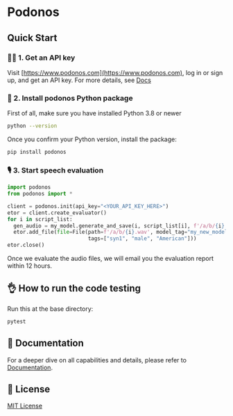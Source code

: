 # Podonos

## Quick Start

### 👨‍💻 1. Get an API key
Visit [https://www.podonos.com](https://www.podonos.com), log in or sign up, and get an API key.
For more details, see [Docs](https://www.podonos.com/docs/apikey)

### 💾 2. Install podonos Python package
First of all, make sure you have installed Python 3.8 or newer

```bash
python --version
```

Once you confirm your Python version, install the package:

```bash
pip install podonos
```

### 🎙️ 3. Start speech evaluation
```python
import podonos
from podonos import *

client = podonos.init(api_key="<YOUR_API_KEY_HERE>")
etor = client.create_evaluator()
for i in script_list:
  gen_audio = my_model.generate_and_save(i, script_list[i], f'/a/b/{i}.wav')
  etor.add_file(file=File(path=f'/a/b/{i}.wav', model_tag="my_new_model",
                          tags=["syn1", "male", "American"]))
etor.close()
```
Once we evaluate the audio files, we will email you the evaluation report within 12 hours.

## 👌 How to run the code testing

Run this at the base directory:
```bash
pytest
```

## 📗 Documentation

For a deeper dive on all capabilities and details, please refer to [Documentation](https://www.podonos.com/docs).

## 📑 License
[MIT License](https://github.com/podonos/podonos-pysdk/blob/main/LICENSE)
